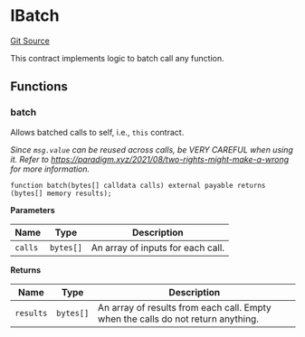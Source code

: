 # IBatch

[Git Source](https://github.com/sablier-labs/flow/blob/32ac99c89393009166ca05e9a4e75ac34a442139/src/interfaces/IBatch.sol)

This contract implements logic to batch call any function.

## Functions

### batch

Allows batched calls to self, i.e., `this` contract.

_Since `msg.value` can be reused across calls, be VERY CAREFUL when using it. Refer to
https://paradigm.xyz/2021/08/two-rights-might-make-a-wrong for more information._

```solidity
function batch(bytes[] calldata calls) external payable returns (bytes[] memory results);
```

**Parameters**

| Name    | Type      | Description                       |
| ------- | --------- | --------------------------------- |
| `calls` | `bytes[]` | An array of inputs for each call. |

**Returns**

| Name      | Type      | Description                                                                      |
| --------- | --------- | -------------------------------------------------------------------------------- |
| `results` | `bytes[]` | An array of results from each call. Empty when the calls do not return anything. |
